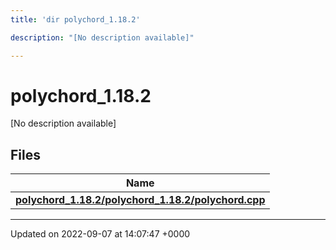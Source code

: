 ```yaml
---
title: 'dir polychord_1.18.2'

description: "[No description available]"

---
```


# polychord_1.18.2

[No description available]

## Files

| Name           |
| -------------- |
| **[polychord_1.18.2/polychord_1.18.2/polychord.cpp](/documentation/code/files/polychord__1_818_82_2polychord_8cpp/#file-polychord-1182polychordcpp)**  |






-------------------------------

Updated on 2022-09-07 at 14:07:47 +0000
